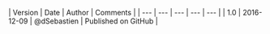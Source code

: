 | Version | Date | Author | Comments |
| --- | --- | --- | --- | --- |
| 1.0 | 2016-12-09 | @dSebastien | Published on GitHub |